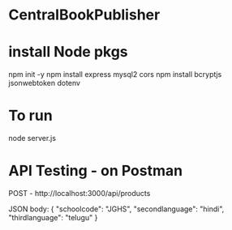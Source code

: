 # CentralBookPublisher

# install Node pkgs

npm init -y
npm install express mysql2 cors
npm install bcryptjs jsonwebtoken dotenv

# To run

node server.js

# API Testing - on Postman

POST - http://localhost:3000/api/products

JSON body:
{
  "schoolcode": "JGHS",
  "secondlanguage": "hindi",
  "thirdlanguage": "telugu"
}
